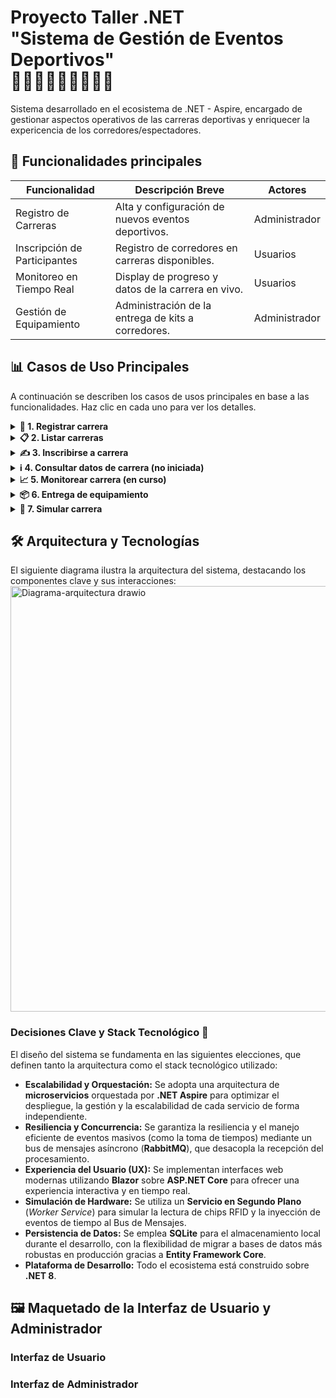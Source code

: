 # Proyecto Taller .NET <br> "Sistema de Gestión de Eventos Deportivos" <br> 🏃‍♀️‍➡️🏃‍➡️🏃‍♂️‍➡️🥇

Sistema desarrollado en el ecosistema de .NET - Aspire, encargado de gestionar aspectos operativos de las carreras deportivas y enriquecer la expericencia de los corredores/espectadores.

## 🧩 Funcionalidades principales

| Funcionalidad | Descripción Breve | Actores |
|---------------|---|---|
| Registro de Carreras | Alta y configuración de nuevos eventos deportivos. | Administrador |
| Inscripción de Participantes | Registro de corredores en carreras disponibles. | Usuarios |
| Monitoreo en Tiempo Real | Display de progreso y datos de la carrera en vivo. | Usuarios |
| Gestión de Equipamiento | Administración de la entrega de kits a corredores. | Administrador |

## 📊 Casos de Uso Principales

A continuación se describen los casos de usos principales en base a las funcionalidades. Haz clic en cada uno para ver los detalles.

<details>
<summary><strong>📝 1. Registrar carrera</strong></summary>

- **Actor:** `Administrador`
- **Descripción:** Alta de una nueva carrera en el sistema, especificando sus detalles, recorrido y puntos de entrega de equipamiento.
- **Flujo Principal:**
  1. El administrador accede al panel de administración.
  2. Completa el formulario de registro de carrera.
  3. Envía el formulario y recibe una confirmación.

</details>

<details>
<summary><strong>📋 2. Listar carreras</strong></summary>

- **Actor:** `Usuario`
- **Descripción:** Visualización del listado de todas las carreras disponibles.
- **Flujo Principal:**
  1. El usuario accede a la página principal.
  2. Navega a la sección de carreras.
  3. Visualiza la lista de carreras disponibles con detalles básicos.

</details>

<details>
<summary><strong>✍️ 3. Inscribirse a carrera</strong></summary>

- **Actor:** `Usuario`
- **Descripción:** Inscripción de un corredor a una carrera disponible.
- **Flujo Principal:**
  1. El usuario navega a la sección de carreras disponibles.
  2. Selecciona una carrera y completa el formulario de inscripción.
  3. Envía el formulario y recibe una confirmación.

</details>

<details>
<summary><strong>ℹ️ 4. Consultar datos de carrera (no iniciada)</strong></summary>

- **Actor:** `Usuario`
- **Descripción:** Visualización de los detalles completos de una carrera que aún no ha comenzado.
- **Flujo Principal:**
  1. El usuario selecciona una carrera no iniciada.
  2. Visualiza detalles como fecha, hora, lugar y participantes inscritos.

</details>

<details>
<summary><strong>📈 5. Monitorear carrera (en curso)</strong></summary>

- **Actor:** `Usuario`
- **Descripción:** Visualización de datos en tiempo real de una carrera, incluyendo el progreso de un participante específico.
- **Flujo Principal:**
  1. El usuario selecciona una carrera en curso.
  2. Visualiza datos en tiempo real como posiciones, tiempos y estadísticas.

</details>

<details>
<summary><strong>📦 6. Entrega de equipamiento</strong></summary>

- **Actor:** `Administrador`, `Usuario`
- **Descripción:** Gestión y registro de la entrega de equipamiento a los corredores inscritos.
- **Flujo Principal:**
  1. Los puntos de entrega se definen en el registro de la carrera.
  2. El usuario se inscribe a la carrera y elige el punto de entrega.
  3. El sistema actualiza un `JSON` con los datos de entrega del nuevo participante.

</details>

<details>
<summary><strong>🤖 7. Simular carrera</strong></summary>

- **Actor:** `Sistema`, `Administrador`
- **Descripción:** Simulación de lectura de chips RFID para generar eventos de tiempo y enviarlos al bus de mensajes.
- **Flujo Principal:**
  1. El administrador da por iniciada la carrera y la simulación comienza.
  2. El servicio en segundo plano genera eventos de tiempo para corredores.
  3. Los eventos son enviados al bus de mensajes para su procesamiento.
  4. El sistema actualiza los datos de la carrera en tiempo real.

</details>

## 🛠️ Arquitectura y Tecnologías

El siguiente diagrama ilustra la arquitectura del sistema, destacando los componentes clave y sus interacciones:
<img width="1422" height="681" alt="Diagrama-arquitectura drawio" src="https://github.com/user-attachments/assets/352c0ff3-8782-4255-85b3-a1183add27b4" />


### Decisiones Clave y Stack Tecnológico 🎯

El diseño del sistema se fundamenta en las siguientes elecciones, que definen tanto la arquitectura como el stack tecnológico utilizado:

  * **Escalabilidad y Orquestación:** Se adopta una arquitectura de **microservicios** orquestada por **.NET Aspire** para optimizar el despliegue, la gestión y la escalabilidad de cada servicio de forma independiente.
  * **Resiliencia y Concurrencia:** Se garantiza la resiliencia y el manejo eficiente de eventos masivos (como la toma de tiempos) mediante un bus de mensajes asíncrono (**RabbitMQ**), que desacopla la recepción del procesamiento.
  * **Experiencia del Usuario (UX):** Se implementan interfaces web modernas utilizando **Blazor** sobre **ASP.NET Core** para ofrecer una experiencia interactiva y en tiempo real.
  * **Simulación de Hardware:** Se utiliza un **Servicio en Segundo Plano** (*Worker Service*) para simular la lectura de chips RFID y la inyección de eventos de tiempo al Bus de Mensajes.
  * **Persistencia de Datos:** Se emplea **SQLite** para el almacenamiento local durante el desarrollo, con la flexibilidad de migrar a bases de datos más robustas en producción gracias a **Entity Framework Core**.
  * **Plataforma de Desarrollo:** Todo el ecosistema está construido sobre **.NET 8**.

## 🖼️ Maquetado de la Interfaz de Usuario y Administrador

### Interfaz de Usuario

### Interfaz de Administrador
